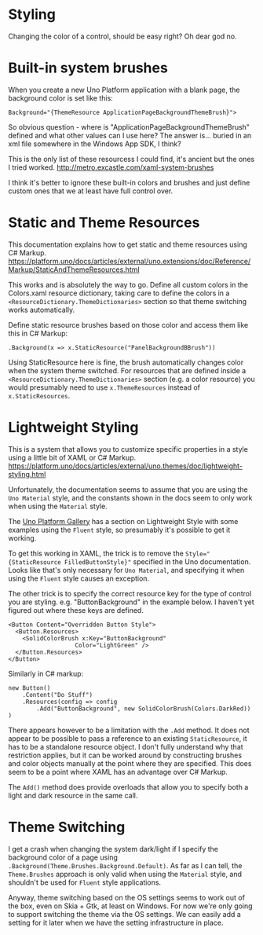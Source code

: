# Styling

Changing the color of a control, should be easy right? Oh dear god no.

# Built-in system brushes

When you create a new Uno Platform application with a blank page, the background color is set like this:

````
Background="{ThemeResource ApplicationPageBackgroundThemeBrush}">
````

So obvious question - where is "ApplicationPageBackgroundThemeBrush" defined and what other values can I use here? The answer is... buried in an xml file somewhere in the Windows App SDK, I think?

This is the only list of these resourcess I could find, it's ancient but the ones I tried worked. http://metro.excastle.com/xaml-system-brushes

I think it's better to ignore these built-in colors and brushes and just define custom ones that we at least have
full control over.

# Static and Theme Resources

This documentation explains how to get static and theme resources using C# Markup. https://platform.uno/docs/articles/external/uno.extensions/doc/Reference/Markup/StaticAndThemeResources.html

This works and is absolutely the way to go. Define all custom colors in the Colors.xaml resource dictionary, taking care to define the colors in a `<ResourceDictionary.ThemeDictionaries>` section so that theme switching works automatically.

Define static resource brushes based on those color and access them like this in C# Markup:

````
.Background(x => x.StaticResource("PanelBackgroundBBrush"))
````

Using StaticResource here is fine, the brush automatically changes color when the system theme switched. For resources that are defined inside a `<ResourceDictionary.ThemeDictionaries>` section (e.g. a color resource) you would presumably need to use `x.ThemeResources` instead of `x.StaticResources`.

# Lightweight Styling

This is a system that allows you to customize specific properties in a style using a little bit of XAML or C# Markup.
https://platform.uno/docs/articles/external/uno.themes/doc/lightweight-styling.html

Unfortunately, the documentation seems to assume that you are using the `Uno Material` style, and the constants shown in the docs seem to only work when using the `Material` style.

The [Uno Platform Gallery](https://gallery.platform.uno) has a section on Lightweight Style with some examples using the `Fluent` style, so presumably it's possible to get it working. 

To get this working in XAML, the trick is to remove the `Style="{StaticResource FilledButtonStyle}"` specified in the Uno documentation. Looks like that's only necessary for `Uno Material`, and specifying it when using the `Fluent` style causes an exception. 

The other trick is to specify the correct resource key for the type of control you are styling. e.g. "ButtonBackground" in the example below. I haven't yet figured out where these keys are defined.

````
<Button Content="Overridden Button Style">
  <Button.Resources>
    <SolidColorBrush x:Key="ButtonBackground"
                   Color="LightGreen" />
  </Button.Resources>
</Button>
````

Similarly in C# markup:
````
new Button()
    .Content("Do Stuff")
    .Resources(config => config
        .Add("ButtonBackground", new SolidColorBrush(Colors.DarkRed))
)
````

There appears however to be a limitation with the `.Add` method. It does not appear to be possible to pass a reference to an existing `StaticResource`, it has to be a standalone resource object. I don't fully understand why that restriction applies, but it can be worked around by constructing brushes and color objects manually at the point where they are specified. This does seem to be a point where XAML has an advantage over C# Markup.

The `Add()` method does provide overloads that allow you to specify both a light and dark resource in the same call.

# Theme Switching

I get a crash when changing the system dark/light if I specify the background color of a page using `.Background(Theme.Brushes.Background.Default)`. As far as I can tell, the `Theme.Brushes` approach is only valid when using the `Material` style, and shouldn't be used for `Fluent` style applications.

Anyway, theme switching based on the OS settings seems to work out of the box, even on Skia + Gtk, at least on Windows. For now we're only going to support switching the theme via the OS settings. We can easily add a setting for it later when we have the setting infrastructure in place.



